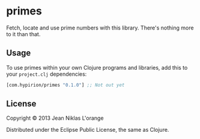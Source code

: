 # primes

Fetch, locate and use prime numbers with this library. There's nothing more to
it than that.

## Usage

To use primes within your own Clojure programs and libraries, add this to
your `project.clj` dependencies:

```clj
[com.hypirion/primes "0.1.0"] ;; Not out yet
```

## License

Copyright © 2013 Jean Niklas L'orange

Distributed under the Eclipse Public License, the same as Clojure.
